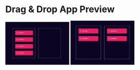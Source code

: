 # Drag & Drop App Preview

<img src="images/Screenshot_1.png"  width="200">

<img src="images/Screenshot_2.png"  width="200">
